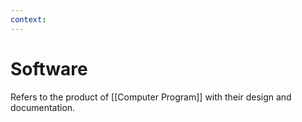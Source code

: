 ```yaml
---
context:
---
```


# Software

Refers to the product of [[Computer Program]] with their design and documentation.